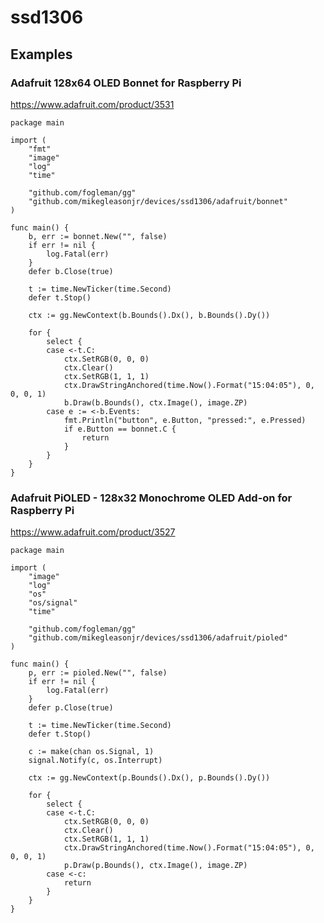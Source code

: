 # ssd1306

## Examples

### Adafruit 128x64 OLED Bonnet for Raspberry Pi

https://www.adafruit.com/product/3531

```golang
package main

import (
	"fmt"
	"image"
	"log"
	"time"

	"github.com/fogleman/gg"
	"github.com/mikegleasonjr/devices/ssd1306/adafruit/bonnet"
)

func main() {
	b, err := bonnet.New("", false)
	if err != nil {
		log.Fatal(err)
	}
	defer b.Close(true)

	t := time.NewTicker(time.Second)
	defer t.Stop()

	ctx := gg.NewContext(b.Bounds().Dx(), b.Bounds().Dy())

	for {
		select {
		case <-t.C:
			ctx.SetRGB(0, 0, 0)
			ctx.Clear()
			ctx.SetRGB(1, 1, 1)
			ctx.DrawStringAnchored(time.Now().Format("15:04:05"), 0, 0, 0, 1)
			b.Draw(b.Bounds(), ctx.Image(), image.ZP)
		case e := <-b.Events:
			fmt.Println("button", e.Button, "pressed:", e.Pressed)
			if e.Button == bonnet.C {
				return
			}
		}
	}
}
```

### Adafruit PiOLED - 128x32 Monochrome OLED Add-on for Raspberry Pi

https://www.adafruit.com/product/3527


```golang
package main

import (
	"image"
	"log"
	"os"
	"os/signal"
	"time"

	"github.com/fogleman/gg"
	"github.com/mikegleasonjr/devices/ssd1306/adafruit/pioled"
)

func main() {
	p, err := pioled.New("", false)
	if err != nil {
		log.Fatal(err)
	}
	defer p.Close(true)

	t := time.NewTicker(time.Second)
	defer t.Stop()

	c := make(chan os.Signal, 1)
	signal.Notify(c, os.Interrupt)

	ctx := gg.NewContext(p.Bounds().Dx(), p.Bounds().Dy())

	for {
		select {
		case <-t.C:
			ctx.SetRGB(0, 0, 0)
			ctx.Clear()
			ctx.SetRGB(1, 1, 1)
			ctx.DrawStringAnchored(time.Now().Format("15:04:05"), 0, 0, 0, 1)
			p.Draw(p.Bounds(), ctx.Image(), image.ZP)
		case <-c:
			return
		}
	}
}
```
